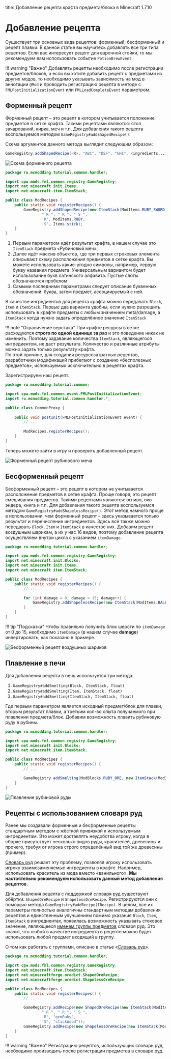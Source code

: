 title: Добавление рецепта крафта предмета/блока в Minecraft 1.7.10

# Добавление рецепта

Существует три основных вида рецептов: форменный, бесформенный и рецепт плавки. В данной статье вы
научитесь добавлять все три типа рецептов. Если вас интересует рецепт для варочной стойки, то мы рекомендуем вам
использовать событие `PotionBrewEvent`.

!!! warning "Важно"
    Добавлять рецепты необходимо после регистрации предметов/блоков, а если вы хотите добавить рецепт с предметами
    из других модов, то необходимо указывать зависимость на мод в аннотации `@Mod` и проводить регистрацию рецепта в
    методе с `FMLPostInitializationEvent` или `FMLLoadCompleteEvent` параметром.

## Форменный рецепт

Форменный рецепт – это рецепт в котором учитывается положение предметов в сетке крафта. Такими рецептами являются:
стол зачарований, кирка, меч и т.п. Для добавления такого рецепта воспользуемся методом
`GameRegistry#addShapedRecipe()`.

Схема аргументов данного метода выглядит следующим образом:

```java
GameRegistry.addShapedRecipe(<R>, "ABC", "DEF", "GHI", <ingredients...>);
```

![Схема форменного рецепта](images/shaped_recipe_scheme.png)

```java title="Пример форменного рецепта"
package ru.mcmodding.tutorial.common.handler;

import cpw.mods.fml.common.registry.GameRegistry;
import net.minecraft.init.Items;
import net.minecraft.item.ItemStack;

public class ModRecipes {
    public static void registerRecipes() {
        GameRegistry.addShapedRecipe(new ItemStack(ModItems.RUBY_SWORD),
                " R ", " R ", " S ",
                'R', ModItems.RUBY,
                'S', Items.stick);
    }
}
```

1. Первым параметром идёт результат крафта, в нашем случае это `ItemStack` предмета «Рубиновый меч»,
2. Далее идёт массив объектов, где три первых строковых элемента описывают схему расположения предметов в сетке крафта.
   Вы можете использовать какие-угодно символы, например, первую букву названия предмета.
   Универсальным вариантом будет использование букв латинского алфавита. Пустые слоты обозначаются пробелом.  
3. Самыми последними параметрами следует описание буквенных обозначений: буква, затем предмет, ассоциируемый с ней.

В качестве ингредиентов для рецепта крафта можно передавать `Block`, `Item` и `ItemStack`.
Первые два варианта удобны, если нужно разрешить использовать в крафте предметы с любым значением meta/damage,
а `ItemStack` когда нужно задать определённое значение `ItemStack`

!!! note "Ограничение верстака"
    При крафте ресурсы в сетке расходуются **строго по одной единице за раз** и это поведение никак не изменить.
    Поэтому задавание количества `ItemStack`, являющегося ингредиентом, не даст результата.
    Количество и различные атрибуты можно задать только результату крафта.   
    По этой причине, для создания ресурсозатратных рецептов, разработчики модификаций прибегают с созданию «бесполезных предметов», 
    используемых исключительно в рецептах крафта.

Зарегистрируем наш рецепт.

```java hl_lines="11"
package ru.mcmodding.tutorial.common;

import cpw.mods.fml.common.event.FMLPostInitializationEvent;
import ru.mcmodding.tutorial.common.handler.*;

public class CommonProxy {
    
    public void postInit(FMLPostInitializationEvent event) {
        // ...
        
        ModRecipes.registerRecipes();
    }
}
```

Теперь можете зайти в игру и проверить добавленный рецепт.

![Форменный рецепт рубинового меча](images/shaped_recipe.png)

## Бесформенный рецепт

Бесформенный рецепт – это рецепт в котором не учитывается расположение предметов в сетке крафта. Проще говоря, это рецепт смешивания предметов.
Такими рецептами являются: огниво, око эндера, книга и т.п. Для добавления такого рецепта воспользуемся методом `GameRegistry#addShapelessRecipe()`.
Этот метод намного проще в использовании, чем форменный рецепт – здесь указывается только результат и перечисление ингредиентов.
Здесь всё также можно передавать `Block`, `Item` и `ItemStack` в качестве них.
Добавим рецепт воздушным шарикам, а их у нас 16 видов, поэтому добавление рецепта осуществляем внутри цикла с указанием `itemDamage`.

```java title="Пример бесформенного рецепта"
package ru.mcmodding.tutorial.common.handler;

import cpw.mods.fml.common.registry.GameRegistry;
import net.minecraft.init.Blocks;
import net.minecraft.init.Items;
import net.minecraft.item.ItemStack;

public class ModRecipes {
    public static void registerRecipes() {
        // ...

        for (int damage = 0; damage < 15; damage++) {
            GameRegistry.addShapelessRecipe(new ItemStack(ModItems.BALLOON, 1, damage), new ItemStack(Blocks.wool, 1, ~damage & 15), Items.string);
        }
    }
}
```

!!! tip "Подсказка"
    Чтобы правильно получить блок шерсти по `itemDamage` от 0 до 15, 
    необходимо `itemDamage` (в нашем случае **damage**) инвертировать, как показано в примере.

![Бесформенный рецепт воздушных шариков](images/shapless_recipe.png)

## Плавление в печи

Для добавления рецепта в печь используется три метода:

1. `GameRegistry#addSmelting(Block, ItemStack, float)`
2. `GameRegistry#addSmelting(Item, ItemStack, float)`
3. `GameRegistry#addSmelting(ItemStack, ItemStack, float)`

Где первым параметром является исходный предмет/блок для плавки, вторым результат плавки, а третьим кол-во опыта получаемого при
плавлении предмета/блок. Добавим возможность плавить рубиновую руду в рубины.

```java title="Пример рецепта плавления"
package ru.mcmodding.tutorial.common.handler;

import cpw.mods.fml.common.registry.GameRegistry;
import net.minecraft.init.Blocks;
import net.minecraft.item.ItemStack;

public class ModRecipes {
    public static void registerRecipes() {
        // ...

        GameRegistry.addSmelting(ModBlocks.RUBY_ORE, new ItemStack(ModItems.RUBY), 5F);
    }
}
```

![Плавление рубиновой руды](images/smelting_ruby_ore.png)

## Рецепты с использованием словаря руд

Ранее мы создавали форменные и бесформенные рецепты стандартным методом с жёсткой привязкой к используемым ингредиентам.
Это может доставлять неудобства игроку, когда в сборке присутствует несколько видов руды, красителей, древесины и прочего,
требуя от игрока строго определённый вид той же древесины (пример).

[Словарь руд](ore-dictionary.md) решает эту проблему, позволяя игроку использовать игроку взаимозаменяемые ингредиенты в крафте.
Например, использовать краситель из мода вместо «ванильного». **Мы настоятельно рекомендуем использовать данный метод добавления рецептов.**

Для добавления рецепта с поддержкой словаря руд существуют обёртки: `ShapedOreRecipe` и `ShapelessOreRecipe`.
Регистрируются они с помощью метода `GameRegistry#addRecipe(IRecipe)`.
В целом, все их параметры полностью аналогичны стандартным методам добавления рецептов и единственным улучшением помимо указания `Block`, `Item`, `ItemStack` в ингредиентах,
появилась возможность указывать стоковое значение, являющееся [именем группы предметов](oredict-table.md) словаря руд.
Это значит, что любой в качестве ингредиента в рецепте можно будет использовать любой предмет входящий в группу.

О том как работать с группами, описано в статье «[Словарь руд](ore-dictionary.md)». 

```java title="Пример рецепта с предметами из словаря руд"
package ru.mcmodding.tutorial.common.handler;

import cpw.mods.fml.common.registry.GameRegistry;
import net.minecraft.item.ItemStack;
import net.minecraftforge.oredict.ShapedOreRecipe;
import net.minecraftforge.oredict.ShapelessOreRecipe;

public class ModRecipes {
    public static void registerRecipes() {
        // ...

        GameRegistry.addRecipe(new ShapedOreRecipe(new ItemStack(ModItems.RUBY_SWORD),
                " R ", " R ", " S ",
                'R', "gemRuby",
                'S', "stickWood"));
        GameRegistry.addRecipe(new ShapelessOreRecipe(new ItemStack(ModItems.RING), "gemRuby", "ingotGold"));
    }
}
```

!!! warning "Важно"
    Регистрацию рецептов, использующих словарь руд, необходимо производить после регистрации предметов
    в словаре руд.
